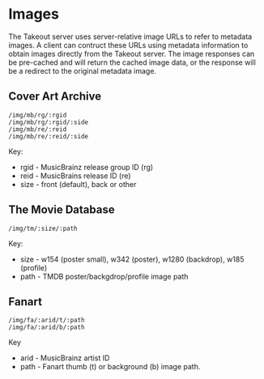 # Images

The Takeout server uses server-relative image URLs to refer to metadata
images. A client can contruct these URLs using metadata information to obtain
images directly from the Takeout server. The image responses can be pre-cached
and will return the cached image data, or the response will be a redirect to
the original metadata image.

## Cover Art Archive

```
/img/mb/rg/:rgid
/img/mb/rg/:rgid/:side
/img/mb/re/:reid
/img/mb/re/:reid/:side
```

Key:
* rgid - MusicBrainz release group ID (rg)
* reid - MusicBrains release ID (re)
* size - front (default), back or other


## The Movie Database

```
/img/tm/:size/:path
```

Key:
* size - w154 (poster small), w342 (poster), w1280 (backdrop), w185 (profile)
* path - TMDB poster/backgdrop/profile image path

## Fanart

```
/img/fa/:arid/t/:path
/img/fa/:arid/b/:path
```

Key
* arid - MusicBrainz artist ID
* path - Fanart thumb (t) or background (b) image path.
